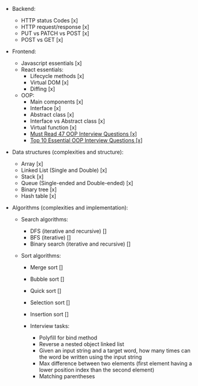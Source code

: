 - Backend:

  - HTTP status Codes [x]
  - HTTP request/response [x]
  - PUT vs PATCH vs POST [x]
  - POST vs GET [x]

- Frontend:

  - Javascript essentials [x]
  - React essentials:
    - Lifecycle methods [x]
    - Virtual DOM [x]
    - Diffing [x]
  - OOP:
    - Main components [x]
    - Interface [x]
    - Abstract class [x]
    - Interface vs Abstract class [x]
    - Virtual function [x]
    - [Must Read 47 OOP Interview Questions [x]](https://www.upgrad.com/blog/oops-interview-questions-answers-for-freshers-experienced/)
    - [Top 10 Essential OOP Interview Questions [x]](https://www.educba.com/oop-interview-questions/)

- Data structures (complexities and structure):

  - Array [x]
  - Linked List (Single and Double) [x]
  - Stack [x]
  - Queue (Single-ended and Double-ended) [x]
  - Binary tree [x]
  - Hash table [x]

- Algorithms (complexities and implementation):

  - Search algorithms:

    - DFS (iterative and recursive) []
    - BFS (iterative) []
    - Binary search (iterative and recursive) []

  - Sort algorithms:

    - Merge sort []
    - Bubble sort []
    - Quick sort []
    - Selection sort []
    - Insertion sort []

    - Interview tasks:
      - Polyfill for bind method
      - Reverse a nested object linked list
      - Given an input string and a target word, how many times can the word be written using the input string
      - Max difference between two elements (first element having a lower position index than the second element)
      - Matching parentheses
